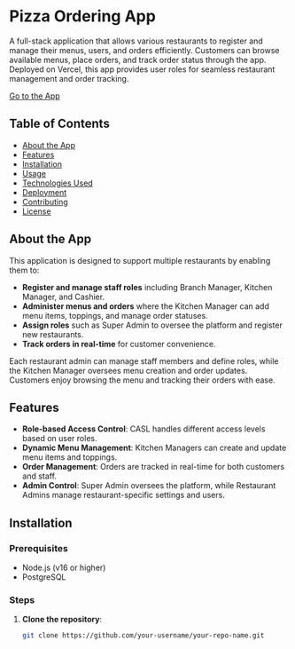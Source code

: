 # Pizza Ordering App

A full-stack application that allows various restaurants to register and manage their menus, users, and orders efficiently. Customers can browse available menus, place orders, and track order status through the app. Deployed on Vercel, this app provides user roles for seamless restaurant management and order tracking.

[Go to the App](#) <!-- Replace with your actual app link -->

## Table of Contents
- [About the App](#about-the-app)
- [Features](#features)
- [Installation](#installation)
- [Usage](#usage)
- [Technologies Used](#technologies-used)
- [Deployment](#deployment)
- [Contributing](#contributing)
- [License](#license)

## About the App

This application is designed to support multiple restaurants by enabling them to:
- **Register and manage staff roles** including Branch Manager, Kitchen Manager, and Cashier.
- **Administer menus and orders** where the Kitchen Manager can add menu items, toppings, and manage order statuses.
- **Assign roles** such as Super Admin to oversee the platform and register new restaurants.
- **Track orders in real-time** for customer convenience.

Each restaurant admin can manage staff members and define roles, while the Kitchen Manager oversees menu creation and order updates. Customers enjoy browsing the menu and tracking their orders with ease.

## Features

- **Role-based Access Control**: CASL handles different access levels based on user roles.
- **Dynamic Menu Management**: Kitchen Managers can create and update menu items and toppings.
- **Order Management**: Orders are tracked in real-time for both customers and staff.
- **Admin Control**: Super Admin oversees the platform, while Restaurant Admins manage restaurant-specific settings and users.

## Installation

### Prerequisites
- Node.js (v16 or higher)
- PostgreSQL

### Steps

1. **Clone the repository**:
   ```bash
   git clone https://github.com/your-username/your-repo-name.git
